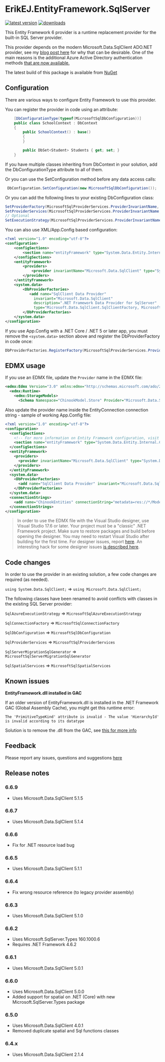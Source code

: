 # ErikEJ.EntityFramework.SqlServer
[![latest version](https://img.shields.io/nuget/v/ErikEJ.EntityFramework.SqlServer)](https://www.nuget.org/packages/ErikEJ.EntityFramework.SqlServer) [![downloads](https://img.shields.io/nuget/dt/ErikEJ.EntityFramework.SqlServer)](https://www.nuget.org/packages/ErikEJ.EntityFrameworkC.SqlServer.DateOnlyTimeOnly)


This Entity Framework 6 provider is a runtime replacement provider for the built-in SQL Server provider. 

This provider depends on the modern Microsoft.Data.SqlClient ADO.NET provider, see my [blog post here](https://erikej.github.io/ef6/sqlserver/2021/08/08/ef6-microsoft-data-sqlclient.html) for why that can be desirable. One of the main reasons is the additional Azure Active Directory authentication methods [that are now available.](https://learn.microsoft.com/sql/connect/ado-net/sql/azure-active-directory-authentication)

The latest build of this package is available from [NuGet](https://www.nuget.org/packages/ErikEJ.EntityFramework.SqlServer/)

## Configuration

There are various ways to configure Entity Framework to use this provider.

You can register the provider in code using an attribute:

````csharp
    [DbConfigurationType(typeof(MicrosoftSqlDbConfiguration))]
    public class SchoolContext : DbContext
    {
        public SchoolContext() : base()
        {
        }

        public DbSet<Student> Students { get; set; }
    }
````
If you have multiple classes inheriting from DbContext in your solution, add the DbConfigurationType attribute to all of them.

Or you can use the SetConfiguration method before any data access calls:
````csharp
 DbConfiguration.SetConfiguration(new MicrosoftSqlDbConfiguration());
````
Or you can add the following lines to your existing DbConfiguration class:
````csharp
SetProviderFactory(MicrosoftSqlProviderServices.ProviderInvariantName, Microsoft.Data.SqlClient.SqlClientFactory.Instance);
SetProviderServices(MicrosoftSqlProviderServices.ProviderInvariantName, MicrosoftSqlProviderServices.Instance);
// Optional
SetExecutionStrategy(MicrosoftSqlProviderServices.ProviderInvariantName, () => new MicrosoftSqlAzureExecutionStrategy());
````
You can also use XML/App.Config based configuration:

````xml
<?xml version="1.0" encoding="utf-8"?>
<configuration>
    <configSections>
        <section name="entityFramework" type="System.Data.Entity.Internal.ConfigFile.EntityFrameworkSection, EntityFramework, Version=6.0.0.0, Culture=neutral, PublicKeyToken=b77a5c561934e089" requirePermission="false" />    
    </configSections>
    <entityFramework>
        <providers>		
            <provider invariantName="Microsoft.Data.SqlClient" type="System.Data.Entity.SqlServer.MicrosoftSqlProviderServices, ErikEJ.EntityFramework.SqlServer" />
        </providers>
    </entityFramework>
    <system.data>
        <DbProviderFactories>
           <add name="SqlClient Data Provider"
             invariant="Microsoft.Data.SqlClient"
             description=".NET Framework Data Provider for SqlServer"
             type="Microsoft.Data.SqlClient.SqlClientFactory, Microsoft.Data.SqlClient" />
        </DbProviderFactories>
    </system.data>
</configuration>
````
If you use App.Config with a .NET Core / .NET 5 or later app, you must remove the `<system.data>` section above and register the DbProviderFactory in code once:

````csharp
DbProviderFactories.RegisterFactory(MicrosoftSqlProviderServices.ProviderInvariantName, Microsoft.Data.SqlClient.SqlClientFactory.Instance);
````

## EDMX usage

If you use an EDMX file, update the `Provider` name in the EDMX file:

````xml
<edmx:Edmx Version="3.0" xmlns:edmx="http://schemas.microsoft.com/ado/2009/11/edmx">
  <edmx:Runtime>
    <edmx:StorageModels>
      <Schema Namespace="ChinookModel.Store" Provider="Microsoft.Data.SqlClient" >
````

Also update the provider name inside the EntityConnection connection string - sample of working App.Config file:

````xml
<?xml version="1.0" encoding="utf-8"?>
<configuration>
  <configSections>
    <!-- For more information on Entity Framework configuration, visit http://go.microsoft.com/fwlink/?LinkID=237468 -->
    <section name="entityFramework" type="System.Data.Entity.Internal.ConfigFile.EntityFrameworkSection, EntityFramework, Version=6.0.0.0, Culture=neutral, PublicKeyToken=b77a5c561934e089" requirePermission="false" />
  </configSections>
  <entityFramework>
    <providers>
      <provider invariantName="Microsoft.Data.SqlClient" type="System.Data.Entity.SqlServer.MicrosoftSqlProviderServices, ErikEJ.EntityFramework.SqlServer" />
    </providers>
  </entityFramework>
  <system.data>
    <DbProviderFactories>
      <add name="SqlClient Data Provider" invariant="Microsoft.Data.SqlClient" description=".NET Framework Data Provider for SqlServer" type="Microsoft.Data.SqlClient.SqlClientFactory, Microsoft.Data.SqlClient" />
    </DbProviderFactories>
  </system.data>
  <connectionStrings>
    <add name="ChinookEntities" connectionString="metadata=res://*/Model1.csdl|res://*/Model1.ssdl|res://*/Model1.msl;provider=Microsoft.Data.SqlClient;provider connection string=&quot;data source=.\SQLEXPRESS;initial catalog=Chinook;integrated security=True;App=EntityFramework&quot;" providerName="System.Data.EntityClient" />
  </connectionStrings>
</configuration>
````

> In order to use the EDMX file with the Visual Studio designer, use Visual Studio 17.6 or later. Your project must be a "classic" .NET Framework project. Make sure to restore packages and build before opening the designer. You may need to restart Visual Studio after building for the first time. For designer issues, report [here](https://developercommunity.visualstudio.com/). An interesting hack for some designer issues [is described here](https://github.com/dotnet/SqlClient/issues/2020#issuecomment-1528907830).


## Code changes

In order to use the provider in an existing solution, a few code changes are required (as needed).

`using System.Data.SqlClient;` => `using Microsoft.Data.SqlClient;`

The following classes have been renamed to avoid conflicts with classes in the existing SQL Server provider:

`SqlAzureExecutionStrategy` => `MicrosoftSqlAzureExecutionStrategy`

`SqlConnectionFactory` => `MicrosoftSqlConnectionFactory`

`SqlDbConfiguration` => `MicrosoftSqlDbConfiguration`

`SqlProviderServices` => `MicrosoftSqlProviderServices`

`SqlServerMigrationSqlGenerator` => `MicrosoftSqlServerMigrationSqlGenerator`

`SqlSpatialServices` => `MicrosoftSqlSpatialServices`

## Known issues

**EntityFramework.dll installed in GAC**

If an older version of EntityFramework.dll is installed in the .NET Framework GAC (Global Assembly Cache), you might get this runtime error:

`The 'PrimitiveTypeKind' attribute is invalid - The value 'HierarchyId' is invalid according to its datatype`

Solution is to remove the .dll from the GAC, see [this for more info](https://github.com/ErikEJ/EntityFramework6PowerTools/issues/93#issuecomment-1063269072)

## Feedback

Please report any issues, questions and suggestions [here](https://github.com/ErikEJ/EntityFramework6PowerTools/issues)

## Release notes

### 6.6.9

- Uses Microsoft.Data.SqlClient 5.1.5

### 6.6.7

- Uses Microsoft.Data.SqlClient 5.1.4

### 6.6.6

- Fix for .NET resource load bug

### 6.6.5

- Uses Microsoft.Data.SqlClient 5.1.1

### 6.6.4

- Fix wrong resource reference (to legacy provider assembly)

### 6.6.3

- Uses Microsoft.Data.SqlClient 5.1.0

### 6.6.2

- Uses Microsoft.SqlServer.Types 160.1000.6
- Requires .NET Framework 4.6.2

### 6.6.1

- Uses Microsoft.Data.SqlClient 5.0.1

### 6.6.0

- Uses Microsoft.Data.SqlClient 5.0.0
- Added support for spatial on .NET (Core) with new Microsoft.SqlServer.Types package

### 6.5.0

- Uses Microsoft.Data.SqlClient 4.0.1
- Removed duplicate spatial and Sql functions classes

### 6.4.x

- Uses Microsoft.Data.SqlClient 2.1.4
